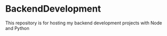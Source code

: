# BackendDevelopment
This repository is for hosting my backend development projects with Node and Python
